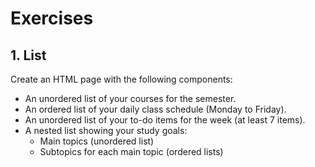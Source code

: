 # Exercises

## 1. List

Create an HTML page with the following components:
* An unordered list of your courses for the semester.
* An ordered list of your daily class schedule (Monday to Friday).
* An unordered list of your to-do items for the week (at least 7 items).
* A nested list showing your study goals:
   * Main topics (unordered list)
   * Subtopics for each main topic (ordered lists)